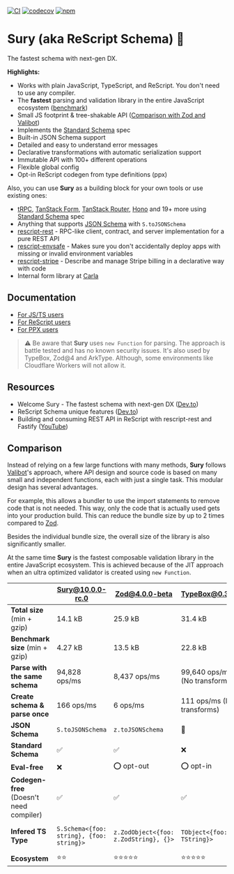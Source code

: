 [![CI](https://github.com/DZakh/rescript-schema/actions/workflows/ci.yml/badge.svg)](https://github.com/DZakh/rescript-schema/actions/workflows/ci.yml)
[![codecov](https://codecov.io/gh/DZakh/rescript-schema/branch/main/graph/badge.svg?token=40G6YKKD6J)](https://codecov.io/gh/DZakh/rescript-schema)
[![npm](https://img.shields.io/npm/dm/rescript-schema)](https://www.npmjs.com/package/sury)

# Sury (aka ReScript Schema) 🧬

The fastest schema with next-gen DX.

**Highlights:**

- Works with plain JavaScript, TypeScript, and ReScript. You don't need to use any compiler.
- The **fastest** parsing and validation library in the entire JavaScript ecosystem ([benchmark](https://moltar.github.io/typescript-runtime-type-benchmarks/))
- Small JS footprint & tree-shakable API ([Comparison with Zod and Valibot](#comparison))
- Implements the [Standard Schema](https://standardschema.dev/) spec
- Built-in JSON Schema support
- Detailed and easy to understand error messages
- Declarative transformations with automatic serialization support
- Immutable API with 100+ different operations
- Flexible global config
- Opt-in ReScript codegen from type definitions (ppx)

Also, you can use **Sury** as a building block for your own tools or use existing ones:

- [tRPC](https://trpc.io/), [TanStack Form](https://tanstack.com/form), [TanStack Router](https://tanstack.com/router), [Hono](https://hono.dev/) and 19+ more using [Standard Schema](https://standardschema.dev/) spec
- Anything that supports [JSON Schema](https://json-schema.org/) with `S.toJSONSchema`
- [rescript-rest](https://github.com/DZakh/rescript-rest) - RPC-like client, contract, and server implementation for a pure REST API
- [rescript-envsafe](https://github.com/DZakh/rescript-envsafe) - Makes sure you don't accidentally deploy apps with missing or invalid environment variables
- [rescript-stripe](https://github.com/enviodev/rescript-stripe) - Describe and manage Stripe billing in a declarative way with code
- Internal form library at [Carla](https://www.carla.se/)

## Documentation

- [For JS/TS users](/docs/js-usage.md)
- [For ReScript users](/docs/rescript-usage.md)
- [For PPX users](/packages/sury-ppx/README.md)

> ⚠️ Be aware that **Sury** uses `new Function` for parsing. The approach is battle tested and has no known security issues. It's also used by TypeBox, Zod@4 and ArkType. Although, some environments like Cloudflare Workers will not allow it.

## Resources

- Welcome Sury - The fastest schema with next-gen DX ([Dev.to](https://dev.to/dzakh/welcome-sury-the-fastest-schema-with-next-gen-dx-5gl4))
- ReScript Schema unique features ([Dev.to](https://dev.to/dzakh/javascript-schema-library-from-the-future-5420))
- Building and consuming REST API in ReScript with rescript-rest and Fastify ([YouTube](https://youtu.be/37FY6a-zY20?si=72zT8Gecs5vmDPlD))

## Comparison

Instead of relying on a few large functions with many methods, **Sury** follows [Valibot](https://github.com/fabian-hiller/valibot)'s approach, where API design and source code is based on many small and independent functions, each with just a single task. This modular design has several advantages.

For example, this allows a bundler to use the import statements to remove code that is not needed. This way, only the code that is actually used gets into your production build. This can reduce the bundle size by up to 2 times compared to [Zod](https://github.com/colinhacks/zod).

Besides the individual bundle size, the overall size of the library is also significantly smaller.

At the same time **Sury** is the fastest composable validation library in the entire JavaScript ecosystem. This is achieved because of the JIT approach when an ultra optimized validator is created using `new Function`.

|                                          | [Sury@10.0.0-rc.0](https://github.com/DZakh/sury) | [Zod@4.0.0-beta](https://v4.zod.dev/v4) | [TypeBox@0.34.33](https://github.com/sinclairzx81/typebox) | [Valibot@1.0.0](https://valibot.dev/)                                  | [ArkType@2.1.20](https://arktype.io/) |
| ---------------------------------------- | ------------------------------------------------- | --------------------------------------- | ---------------------------------------------------------- | ---------------------------------------------------------------------- | ------------------------------------- |
| **Total size** (min + gzip)              | 14.1 kB                                           | 25.9 kB                                 | 31.4 kB                                                    | 12.6 kB                                                                | 45.9 kB                               |
| **Benchmark size** (min + gzip)          | 4.27 kB                                           | 13.5 kB                                 | 22.8 kB                                                    | 1.23 kB                                                                | 45.8 kB                               |
| **Parse with the same schema**           | 94,828 ops/ms                                     | 8,437 ops/ms                            | 99,640 ops/ms (No transforms)                              | 1,721 ops/ms                                                           | 67,552 ops/ms                         |
| **Create schema & parse once**           | 166 ops/ms                                        | 6 ops/ms                                | 111 ops/ms (No transforms)                                 | 287 ops/ms                                                             | 11 ops/ms                             |
| **JSON Schema**                          | `S.toJSONSchema`                                  | `z.toJSONSchema`                        | 👑                                                         | `@valibot/to-json-schema`                                              | `T.toJsonSchema`                      |
| **Standard Schema**                      | ✅                                                | ✅                                      | ❌                                                         | ✅                                                                     | ✅                                    |
| **Eval-free**                            | ❌                                                | ⭕ opt-out                              | ⭕ opt-in                                                  | ✅                                                                     | ⭕ opt-out                            |
| **Codegen-free** (Doesn't need compiler) | ✅                                                | ✅                                      | ✅                                                         | ✅                                                                     | ✅                                    |
| **Infered TS Type**                      | `S.Schema<{foo: string}, {foo: string}>`          | `z.ZodObject<{foo: z.ZodString}, {}>`   | `TObject<{foo: TString}>`                                  | `v.ObjectSchema<{readonly foo: v.StringSchema<undefined>}, undefined>` | `Type<{foo: string}, {}>`             |
| **Ecosystem**                            | ⭐️⭐️                                            | ⭐️⭐️⭐️⭐️⭐️                         | ⭐️⭐️⭐️⭐️⭐️                                            | ⭐️⭐️⭐️                                                              | ⭐️⭐️                                |
